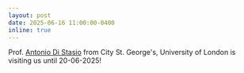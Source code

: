 ```yaml
---
layout: post
date: 2025-06-16 11:00:00-0400
inline: true
---
```


Prof. [Antonio Di Stasio](https://antoniodistasio.github.io/) from City St. George's, University of London is visiting us until 20-06-2025!
